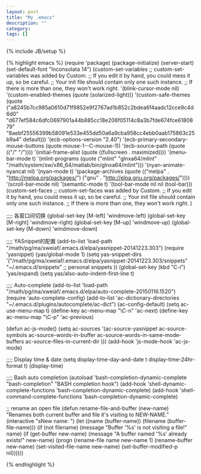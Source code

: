 ```yaml
---
layout: post
title: "My .emacs"
description: ""
category: 
tags: []
---
```

{% include JB/setup %}

{% highlight emacs %}
(require 'package)
(package-initialize)
(server-start)
(set-default-font "Inconsolata 14")
(custom-set-variables
 ;; custom-set-variables was added by Custom.
 ;; If you edit it by hand, you could mess it up, so be careful.
 ;; Your init file should contain only one such instance.
 ;; If there is more than one, they won't work right.
 '(blink-cursor-mode nil)
 '(custom-enabled-themes (quote (solarized-light)))
 '(custom-safe-themes
   (quote
    ("a8245b7cc985a0610d71f9852e9f2767ad1b852c2bdea6f4aadc12cce9c4d6d0" "d677ef584c6dfc0697901a44b885cc18e206f05114c8a3b7fde674fce6180879" "8aebf25556399b58091e533e455dd50a6a9cba958cc4ebb0aab175863c25b9a4" default)))
 '(ecb-options-version "2.40")
 '(ecb-primary-secondary-mouse-buttons (quote mouse-1--C-mouse-1))
 '(ecb-source-path (quote (("/" "/"))))
 '(initial-frame-alist (quote ((fullscreen . maximized))))
 '(menu-bar-mode t)
 '(mlint-programs
   (quote
    ("mlint" "glnxa64/mlint" "/math/system/sw/x86_64/matlab/bin/glnxa64/mlint")))
 '(nyan-animate-nyancat nil)
 '(nyan-mode t)
 '(package-archives
   (quote
    (("melpa" . "http://melpa.org/packages/")
     ("gnu" . "http://elpa.gnu.org/packages/"))))
 '(scroll-bar-mode nil)
 '(semantic-mode t)
 '(tool-bar-mode nil nil (tool-bar)))
(custom-set-faces
 ;; custom-set-faces was added by Custom.
 ;; If you edit it by hand, you could mess it up, so be careful.
 ;; Your init file should contain only one such instance.
 ;; If there is more than one, they won't work right.
 )

;;;; 各窗口间切换
(global-set-key [M-left] 'windmove-left)
(global-set-key [M-right] 'windmove-right)
(global-set-key [M-up] 'windmove-up)
(global-set-key [M-down] 'windmove-down)

;;;; YASnippet的配置
(add-to-list 'load-path "/math/pg/ma/xweiaf/.emacs.d/elpa/yasnippet-20141223.303")
(require 'yasnippet)
(yas/global-mode 1)
(setq yas-snippet-dirs
      '("/math/pg/ma/xweiaf/.emacs.d/elpa/yasnippet-20141223.303/snippets" 
	"~/.emacs.d/snippets"                 ;; personal snippets
        ))
(global-set-key (kbd "C-i") 'yas/expand)
(setq yas/also-auto-indent-first-line t)


;;;; Auto-complete
(add-to-list 'load-path "/math/pg/ma/xweiaf/.emacs.d/elpa/auto-complete-20150116.1520")
(require 'auto-complete-config)
(add-to-list 'ac-dictionary-directories "~/.emacs.d/plugins/autocomplete/ac-dict")
(ac-config-default)
(setq ac-use-menu-map t)
(define-key ac-menu-map "\C-n" 'ac-next)
(define-key ac-menu-map "\C-p" 'ac-previous)

(defun ac-js-mode()
(setq ac-sources '(ac-source-yasnippet
                 ac-source-symbols
                 ac-source-words-in-buffer
                 ac-source-words-in-same-mode-buffers
                 ac-source-files-in-current-dir
                 )))
(add-hook 'js-mode-hook 'ac-js-mode)

;;;; Display time & date
(setq display-time-day-and-date t
      display-time-24hr-format t)
(display-time)

;;;; Bash auto completion
(autoload 'bash-completion-dynamic-complete 
  "bash-completion"
  "BASH completion hook")
(add-hook 'shell-dynamic-complete-functions
  'bash-completion-dynamic-complete)
(add-hook 'shell-command-complete-functions
  'bash-completion-dynamic-complete)

;; rename an open file
(defun rename-file-and-buffer (new-name)
  "Renames both current buffer and file it's visiting to NEW-NAME."
  (interactive "sNew name: ")
  (let ((name (buffer-name))
        (filename (buffer-file-name)))
    (if (not filename)
        (message "Buffer '%s' is not visiting a file!" name)
      (if (get-buffer new-name)
          (message "A buffer named '%s' already exists!" new-name)
        (progn
          (rename-file name new-name 1)
          (rename-buffer new-name)
          (set-visited-file-name new-name)
          (set-buffer-modified-p nil))))))

{% endhighlight %}
